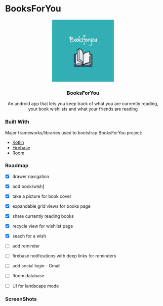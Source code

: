 # BooksForYou

<div align="center">
    <img src="https://github.com/iuga-paula/BooksForYou/blob/main/images/logo_size_invert.jpg" alt="Logo" width="200" height="200">
</div>
  <h3 align="center">BooksForYou</h3>

  <p align="center">
    An android app that lets you keep track of what you are currently reading, your book wishlists and what your friends are reading </p>
  
  ### Built With

Major frameworks/libraries used to bootstrap BooksForYou project:
* [Kotlin]()
* [Firebase]()
* [Room]()
  
### Roadmap
  - [x] drawer navigation
  - [x] add book/wish]
  - [x] take a picture for book cover
  - [x] expandable grid views for books page
  - [x] share currently reading books
  - [x] recycle view for wishlist page
  - [x] seach for a wish
  - [ ] add reminder
  - [ ] firebase notifications with deep links for reminders
  - [ ] add social login - Gmail
  - [ ] Room database
  - [ ] UI for landscape mode

  
### ScreenShots
  
  
